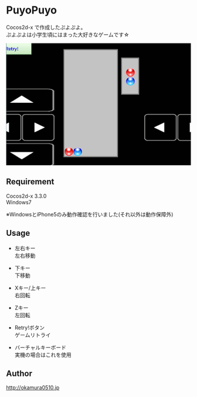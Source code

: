 # PuyoPuyo

Cocos2d-x で作成したぷよぷよ。  
ぷよぷよは小学生頃にはまった大好きなゲームです☆  

![demo](https://github.com/okamura0510/PuyoPuyo/blob/master/demo.gif)

## Requirement

Cocos2d-x 3.3.0  
Windows7  
  
※WindowsとiPhone5のみ動作確認を行いました(それ以外は動作保障外) 

## Usage

* 左右キー  
左右移動

* 下キー  
下移動

* Xキー/上キー  
右回転

* Zキー  
左回転

* Retry!ボタン  
ゲームリトライ

* バーチャルキーボード  
実機の場合はこれを使用

## Author

http://okamura0510.jp
